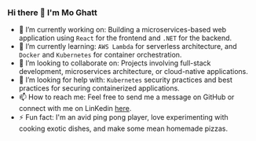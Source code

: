 ### Hi there 👋 I'm Mo Ghatt



- 🔭 I’m currently working on: Building a microservices-based web application using `React` for the frontend and `.NET` for the backend.
- 🌱 I’m currently learning: `AWS Lambda` for serverless architecture, and `Docker` and `Kubernetes` for container orchestration.
- 👯 I’m looking to collaborate on: Projects involving full-stack development, microservices architecture, or cloud-native applications.
- 🤔 I’m looking for help with: `Kubernetes` security practices and best practices for securing containerized applications.
- 📫 How to reach me: Feel free to send me a message on GitHub or connect with me on LinKedin [here](https://www.linkedin.com/in/mo-ghatt).
- ⚡ Fun fact: I'm an avid ping pong player, love experimenting with cooking exotic dishes, and make some mean homemade pizzas.


